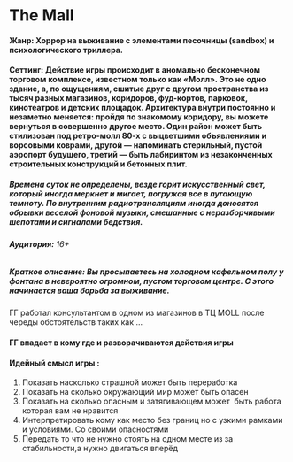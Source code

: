 # **The Mall**
#### **Жанр:** Хоррор на выживание с элементами песочницы (sandbox) и психологического триллера.  
#### **Сеттинг:** Действие игры происходит в аномально бесконечном торговом комплексе, известном только как «Молл». Это не одно здание, а, по ощущениям, сшитые друг с другом пространства из тысяч разных магазинов, коридоров, фуд-кортов, парковок, кинотеатров и детских площадок. Архитектура внутри постоянно и незаметно меняется: пройдя по знакомому коридору, вы можете вернуться в совершенно другое место. Один район может быть стилизован под ретро-молл 80-х с выцветшими объявлениями и ворсовыми коврами, другой — напоминать стерильный, пустой аэропорт будущего, третий — быть лабиринтом из незаконченных строительных конструкций и бетонных плит.

##### Времена суток не определены, везде горит искусственный свет, который иногда меркнет и мигает, погружая все в пугающую темноту. По внутренним радиотрансляциям иногда доносятся обрывки веселой фоновой музыки, смешанные с неразборчивыми шепотами и сигналами бедствия.

###### **Аудитория:** 16+

##### **Краткое описание:** Вы просыпаетесь на холодном кафельном полу у фонтана в невероятно огромном, пустом торговом центре. С этого начинается ваша борьба за выживание. 
ГГ работал консультантом в одном из магазинов в ТЦ MOLL после череды обстоятельств таких как ...

#### ГГ впадает в кому где и разворачиваются действия игры

#### **Идейный смысл игры :**
1. Показать насколько страшной может быть переработка
2. Показать на сколько окружающий мир может быть опасен
3. Показать на сколько опасным и затягивающем может  быть работа которая вам не нравится
4. Интерпретировать кому как место без границ но с узкими рамками и условиями. Со своими опасностями 
5. Передать то что не нужно стоять на одном месте из за стабильности,а нужно двигаться вперёд